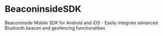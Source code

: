# BeaconinsideSDK
Beaconinside Mobile SDK for Android and iOS - Easily integrate advanced Bluetooth beacon and geofencing functionalities
